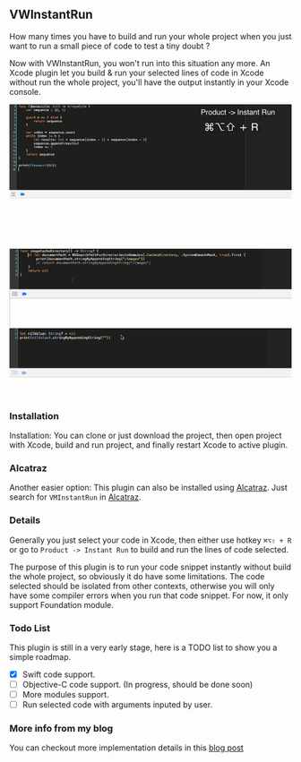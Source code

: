 ## VWInstantRun

How many times you have to build and run your whole project when you just want to run 
a small piece of code to test a tiny doubt ?

Now with VWInstantRun, you won't run into this situation any more. An Xcode plugin  let you build & run your selected lines of code in Xcode without run the whole project, you'll have the output instantly in your Xcode console.

![](run_swift_code_1.gif)
![](run_swift_code_2.gif)
![](run_swift_code_3.gif)

### Installation

Installation: You can clone or just download the project, then open project with Xcode, 
build and run project, and finally restart Xcode to active plugin.

### Alcatraz

Another easier option: This plugin can also be installed using [Alcatraz](https://github.com/alcatraz/alcatraz-packages). 
Just search for `VMInstantRun` in [Alcatraz](https://github.com/alcatraz/alcatraz-packages).

### Details

Generally you just select your code in Xcode, then either use hotkey `⌘⌥⇧ + R` or go to `Product -> Instant Run` to 
build and run the lines of code selected. 

The purpose of this plugin is to run your code snippet instantly without build the whole project, so obviously it do have some limitations. The code selected should be isolated from other contexts, otherwise you will only have some compiler errors when you run that code snippet. For now, it only support Foundation module.

### Todo List
This plugin is still in a very early stage, here is a TODO list to show you a simple roadmap.
- [x] Swift code support.
- [ ] Objective-C code support. (In progress, should be done soon)
- [ ] More modules support.
- [ ] Run selected code with arguments inputed by user.

### More info from my blog
You can checkout more implementation details in this [blog post](..)